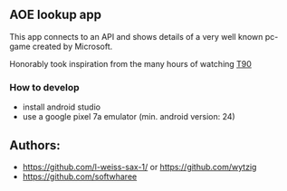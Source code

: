 ## AOE lookup app

This app connects to an API and shows details of a very well known pc-game created by Microsoft.
 
Honorably took inspiration from the many hours of watching [T90](https://www.youtube.com/@T90Official)



### How to develop
- install android studio
- use a google pixel 7a emulator (min. android version: 24)


## Authors:
- https://github.com/l-weiss-sax-1/ or https://github.com/wytzig
- https://github.com/softwharee